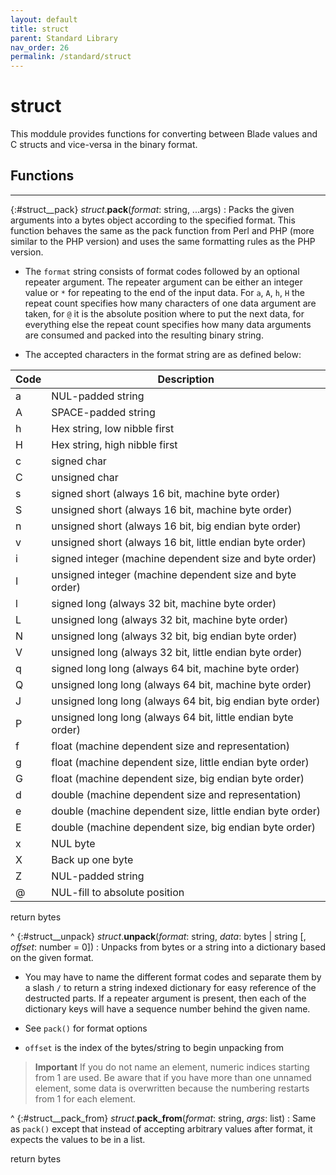```yaml
---
layout: default
title: struct
parent: Standard Library
nav_order: 26
permalink: /standard/struct
---
```


# struct

This moddule provides functions for converting between Blade values and C 
structs and vice-versa in the binary format.



<h2>Functions</h2><hr>

{:#struct__pack} _struct_.**pack**(_format_: string, ...args)
: Packs the given arguments into a bytes object according to the specified format. 
  This function behaves the same as the pack function from Perl and PHP (more similar 
  to the PHP version) and uses the same formatting rules as the PHP version.
  
  -  The `format` string consists of format codes followed by an optional repeater argument. 
     The repeater argument can be either an integer value or `*` for repeating to the end of the 
     input data. For `a`, `A`, `h`, `H` the repeat count specifies how many characters of one data 
     argument are taken, for `@` it is the absolute position where to put the next data, for 
     everything else the repeat count specifies how many data arguments are consumed and packed 
     into the resulting binary string.
  
  - The accepted characters in the format string are as defined below:
  
   Code  | Description 
   ------|-------------
   a     | NUL-padded string 
   A     | SPACE-padded string 
   h     | Hex string, low nibble first 
   H     | Hex string, high nibble first 
   c     | signed char 
   C     | unsigned char 
   s     | signed short (always 16 bit, machine byte order) 
   S     | unsigned short (always 16 bit, machine byte order) 
   n     | unsigned short (always 16 bit, big endian byte order) 
   v     | unsigned short (always 16 bit, little endian byte order) 
   i     | signed integer (machine dependent size and byte order) 
   I     | unsigned integer (machine dependent size and byte order) 
   l     | signed long (always 32 bit, machine byte order) 
   L     | unsigned long (always 32 bit, machine byte order) 
   N     | unsigned long (always 32 bit, big endian byte order) 
   V     | unsigned long (always 32 bit, little endian byte order) 
   q     | signed long long (always 64 bit, machine byte order) 
   Q     | unsigned long long (always 64 bit, machine byte order) 
   J     | unsigned long long (always 64 bit, big endian byte order) 
   P     | unsigned long long (always 64 bit, little endian byte order) 
   f     | float (machine dependent size and representation) 
   g     | float (machine dependent size, little endian byte order) 
   G     | float (machine dependent size, big endian byte order) 
   d     | double (machine dependent size and representation) 
   e     | double (machine dependent size, little endian byte order) 
   E     | double (machine dependent size, big endian byte order) 
   x     | NUL byte 
   X     | Back up one byte 
   Z     | NUL-padded string 
   @     | NUL-fill to absolute position 
  
   <div class="cite"><span class="hint">return</span> <span>bytes</span></div>



^
{:#struct__unpack} _struct_.**unpack**(_format_: string, _data_: bytes | string [, _offset_: number = 0])
: Unpacks from bytes or a string into a dictionary based on the given format.
  
  -  You may have to name the different format codes and separate them by a slash `/` 
     to return a string indexed dictionary for easy reference of the destructed parts. 
     If a repeater argument is present, then each of the dictionary keys will have a 
     sequence number behind the given name.
  
  -  See `pack()` for format options
  -  `offset` is the index of the bytes/string to begin unpacking from
  
  > **Important**
  > If you do not name an element, numeric indices starting from 1 are used. Be aware 
  > that if you have more than one unnamed element, some data is overwritten because the 
  > numbering restarts from 1 for each element.


^
{:#struct__pack_from} _struct_.**pack_from**(_format_: string, _args_: list)
: Same as `pack()` except that instead of accepting arbitrary values after 
  format, it expects the values to be in a list.
   <div class="cite"><span class="hint">return</span> <span>bytes</span></div>



